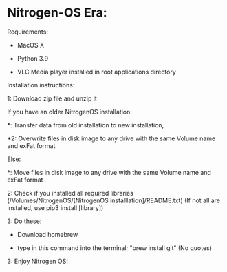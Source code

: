 # Nitrogen-OS Era:
Requirements:

- MacOS X

- Python 3.9

- VLC Media player installed in root applications directory

Installation instructions:

1: Download zip file and unzip it

If you have an older NitrogenOS installation:

*: Transfer data from old installation to new installation,

*2: Overwrite files in disk image to any drive with the same Volume name and exFat format

Else:

*: Move files in disk image to any drive with the same Volume name and exFat format

2: Check if you installed all required libraries (/Volumes/NitrogenOS/[NitrogenOS installlation]/README.txt) (If not all are installed, use pip3 install [library])

3: Do these:

- Download homebrew

- type in this command into the terminal; "brew install git" (No quotes)

3: Enjoy Nitrogen OS!
